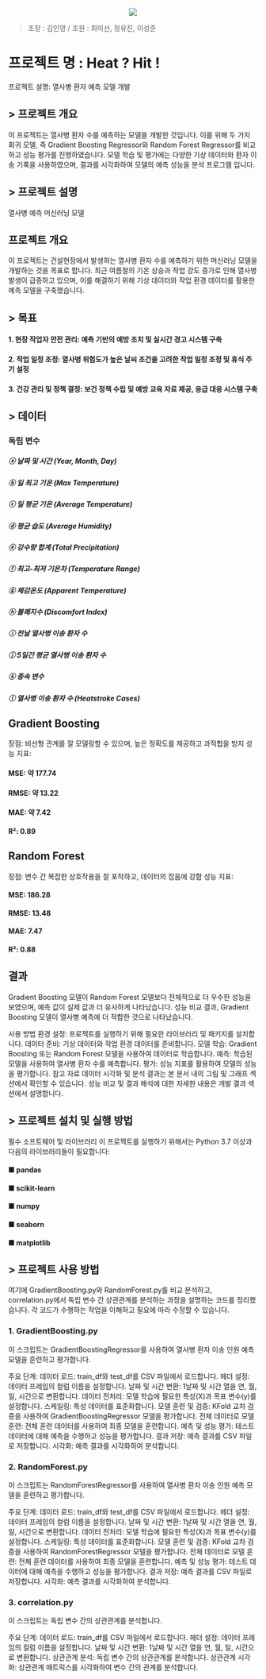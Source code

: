 <p align='center'>
    <img src="https://capsule-render.vercel.app/api?type=waving&color=auto&height=300&section=header&text=Heat?%20Hit!&fontSize=90&animation=fadeIn&fontAlignY=38&desc=일일%20열사병%20예측%20프로그램%20%7C%20현대건설%20기술교육원%20Smart%20안전학과&descAlignY=75&descAlign=62"/>
</p>

> 조장 : 김인영 / 조원 : 최미선, 정유진, 이성준

# 프로젝트 명 : Heat ? Hit !

프로젝트 설명: 열사병 환자 예측 모델 개발

## > 프로젝트 개요
이 프로젝트는 열사병 환자 수를 예측하는 모델을 개발한 것입니다. 이를 위해 두 가지 회귀 모델, 즉 Gradient Boosting Regressor와 Random Forest Regressor를 비교하고 성능 평가를 진행하였습니다. 모델 학습 및 평가에는 다양한 기상 데이터와 환자 이송 기록을 사용하였으며, 결과를 시각화하여 모델의 예측 성능을 분석 프로그램 입니다.



## > 프로젝트 설명

열사병 예측 머신러닝 모델

## 프로젝트 개요
이 프로젝트는 건설현장에서 발생하는 열사병 환자 수를 예측하기 위한 머신러닝 모델을 개발하는 것을 목표로 합니다. 최근 여름철의 기온 상승과 작업 강도 증가로 인해 열사병 발생이 급증하고 있으며, 이를 해결하기 위해 기상 데이터와 작업 환경 데이터를 활용한 예측 모델을 구축했습니다.

## > 목표

#### 1. 현장 작업자 안전 관리: 예측 기반의 예방 조치 및 실시간 경고 시스템 구축

#### 2. 작업 일정 조정: 열사병 위험도가 높은 날씨 조건을 고려한 작업 일정 조정 및 휴식 주기 설정

#### 3. 건강 관리 및 정책 결정: 보건 정책 수립 및 예방 교육 자료 제공, 응급 대응 시스템 구축
## > 데이터
### 독립 변수

##### ⓐ 날짜 및 시간 (Year, Month, Day)

##### ⓑ 일 최고 기온 (Max Temperature)

##### ⓒ 일 평균 기온 (Average Temperature)

##### ⓓ 평균 습도 (Average Humidity)

##### ⓔ 강수량 합계 (Total Precipitation)

##### ⓕ 최고-최저 기온차 (Temperature Range)

##### ⓖ 체감온도 (Apparent Temperature)

##### ⓗ 불쾌지수 (Discomfort Index)

##### ⓘ 전날 열사병 이송 환자 수

##### ⓙ 5일간 평균 열사병 이송 환자 수

##### ⓚ 종속 변수

##### ⓛ 열사병 이송 환자 수 (Heatstroke Cases)



## Gradient Boosting
장점: 비선형 관계를 잘 모델링할 수 있으며, 높은 정확도를 제공하고 과적합을 방지
성능 지표:

#### MSE: 약 177.74

#### RMSE: 약 13.22

#### MAE: 약 7.42

#### R²: 0.89

## Random Forest
장점: 변수 간 복잡한 상호작용을 잘 포착하고, 데이터의 잡음에 강함
성능 지표:
#### MSE: 186.28
#### RMSE: 13.48
#### MAE: 7.47
#### R²: 0.88


## 결과
Gradient Boosting 모델이 Random Forest 모델보다 전체적으로 더 우수한 성능을 보였으며, 예측 값이 실제 값과 더 유사하게 나타났습니다. 성능 비교 결과, Gradient Boosting 모델이 열사병 예측에 더 적합한 것으로 나타났습니다.

사용 방법
환경 설정: 프로젝트를 실행하기 위해 필요한 라이브러리 및 패키지를 설치합니다.
데이터 준비: 기상 데이터와 작업 환경 데이터를 준비합니다.
모델 학습: Gradient Boosting 또는 Random Forest 모델을 사용하여 데이터로 학습합니다.
예측: 학습된 모델을 사용하여 열사병 환자 수를 예측합니다.
평가: 성능 지표를 활용하여 모델의 성능을 평가합니다.
참고 자료
데이터 시각화 및 분석 결과는 본 문서 내의 그림 및 그래프 섹션에서 확인할 수 있습니다.
성능 비교 및 결과 해석에 대한 자세한 내용은 개발 결과 섹션에서 설명합니다.

## > 프로젝트 설치 및 실행 방법

필수 소프트웨어 및 라이브러리
이 프로젝트를 실행하기 위해서는 Python 3.7 이상과 다음의 라이브러리들이 필요합니다:

#### ■ pandas

#### ■ scikit-learn

#### ■ numpy                    

#### ■ seaborn

#### ■ matplotlib


## > 프로젝트 사용 방법

여기에 GradientBoosting.py와 RandomForest.py를 비교 분석하고, correlation.py에서 독립 변수 간 상관관계를 분석하는 과정을 설명하는 코드를 정리했습니다. 각 코드가 수행하는 작업을 이해하고 필요에 따라 수정할 수 있습니다.

### 1. GradientBoosting.py

이 스크립트는 GradientBoostingRegressor를 사용하여 열사병 환자 이송 인원 예측 모델을 훈련하고 평가합니다.

주요 단계:
데이터 로드: train_df와 test_df를 CSV 파일에서 로드합니다.
헤더 설정: 데이터 프레임의 컬럼 이름을 설정합니다.
날짜 및 시간 변환: 1날짜 및 시간 열을 연, 월, 일, 시간으로 변환합니다.
데이터 전처리: 모델 학습에 필요한 특성(X)과 목표 변수(y)를 설정합니다.
스케일링: 특성 데이터를 표준화합니다.
모델 훈련 및 검증: KFold 교차 검증을 사용하여 GradientBoostingRegressor 모델을 평가합니다.
전체 데이터로 모델 훈련: 전체 훈련 데이터를 사용하여 최종 모델을 훈련합니다.
예측 및 성능 평가: 테스트 데이터에 대해 예측을 수행하고 성능을 평가합니다.
결과 저장: 예측 결과를 CSV 파일로 저장합니다.
시각화: 예측 결과를 시각화하여 분석합니다.

### 2. RandomForest.py
이 스크립트는 RandomForestRegressor를 사용하여 열사병 환자 이송 인원 예측 모델을 훈련하고 평가합니다.

주요 단계:
데이터 로드: train_df와 test_df를 CSV 파일에서 로드합니다.
헤더 설정: 데이터 프레임의 컬럼 이름을 설정합니다.
날짜 및 시간 변환: 1날짜 및 시간 열을 연, 월, 일, 시간으로 변환합니다.
데이터 전처리: 모델 학습에 필요한 특성(X)과 목표 변수(y)를 설정합니다.
스케일링: 특성 데이터를 표준화합니다.
모델 훈련 및 검증: KFold 교차 검증을 사용하여 RandomForestRegressor 모델을 평가합니다.
전체 데이터로 모델 훈련: 전체 훈련 데이터를 사용하여 최종 모델을 훈련합니다.
예측 및 성능 평가: 테스트 데이터에 대해 예측을 수행하고 성능을 평가합니다.
결과 저장: 예측 결과를 CSV 파일로 저장합니다.
시각화: 예측 결과를 시각화하여 분석합니다.

### 3. correlation.py
이 스크립트는 독립 변수 간의 상관관계를 분석합니다.

주요 단계:
데이터 로드: train_df를 CSV 파일에서 로드합니다.
헤더 설정: 데이터 프레임의 컬럼 이름을 설정합니다.
날짜 및 시간 변환: 1날짜 및 시간 열을 연, 월, 일, 시간으로 변환합니다.
상관관계 분석: 독립 변수 간의 상관관계를 분석합니다.
상관관계 시각화: 상관관계 매트릭스를 시각화하여 변수 간의 관계를 분석합니다.
